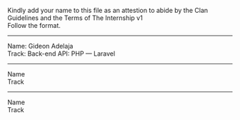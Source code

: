 
Kindly add your name to this file as an attestion to abide by the Clan Guidelines and the Terms of The Internship v1
<br/> Follow the format.<br/> 
___
Name: Gideon Adelaja <br/>
Track: Back-end API: PHP — Laravel
___
Name <br/>
Track
___
Name <br/>
Track
